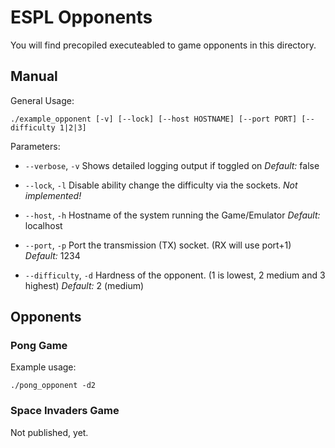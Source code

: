 # ESPL Opponents

You will find precopiled executeabled to game opponents in this directory.

## Manual

General Usage:

```
./example_opponent [-v] [--lock] [--host HOSTNAME] [--port PORT] [--difficulty 1|2|3]
```

Parameters:

- `--verbose`, `-v`
Shows detailed logging output if toggled on
*Default:* false

- `--lock`, `-l`
Disable ability change the difficulty via the sockets.
*Not implemented!*

- `--host`, `-h`
Hostname of the system running the Game/Emulator
*Default:* localhost

- `--port`, `-p`
Port the transmission (TX) socket. (RX will use port+1)
*Default:* 1234

- `--difficulty`, `-d`
Hardness of the opponent. (1 is lowest, 2 medium and 3 highest)
*Default:* 2 (medium)

## Opponents

### Pong Game

Example usage:

```
./pong_opponent -d2 
```

### Space Invaders Game

Not published, yet.
